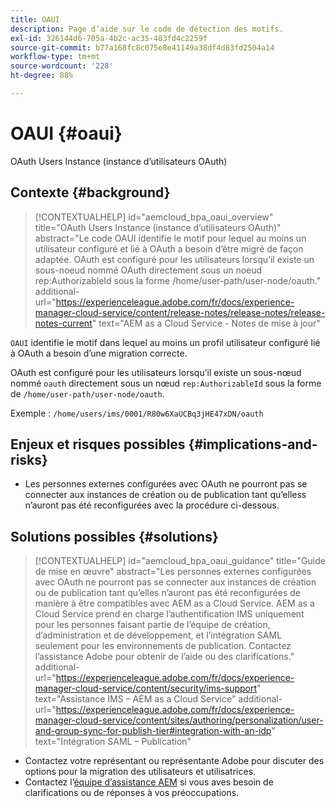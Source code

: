 ```yaml
---
title: OAUI
description: Page d’aide sur le code de détection des motifs.
exl-id: 326144d6-705a-4b2c-ac35-403fd4c2259f
source-git-commit: b77a168fc8c075e8e41149a38df4d83fd2504a14
workflow-type: tm+mt
source-wordcount: '228'
ht-degree: 88%

---
```


# OAUI {#oaui}

OAuth Users Instance (instance d’utilisateurs OAuth)

## Contexte {#background}

>[!CONTEXTUALHELP]
>id="aemcloud_bpa_oaui_overview"
>title="OAuth Users Instance (instance d’utilisateurs OAuth)"
>abstract="Le code OAUI identifie le motif pour lequel au moins un utilisateur configuré et lié à OAuth a besoin d’être migré de façon adaptée. OAuth est configuré pour les utilisateurs lorsqu’il existe un sous-noeud nommé OAuth directement sous un noeud rep:AuthorizableId sous la forme /home/user-path/user-node/oauth."
>additional-url="https://experienceleague.adobe.com/fr/docs/experience-manager-cloud-service/content/release-notes/release-notes/release-notes-current" text="AEM as a Cloud Service - Notes de mise à jour"

`OAUI` identifie le motif dans lequel au moins un profil utilisateur configuré lié à OAuth a besoin d’une migration correcte.

OAuth est configuré pour les utilisateurs lorsqu’il existe un sous-nœud nommé `oauth` directement sous un nœud `rep:AuthorizableId` sous la forme de `/home/user-path/user-node/oauth`.

Exemple : `/home/users/ims/0001/R80w6XaUCBq3jHE47xDN/oauth`

## Enjeux et risques possibles {#implications-and-risks}

* Les personnes externes configurées avec OAuth ne pourront pas se connecter aux instances de création ou de publication tant qu’elless n’auront pas été reconfigurées avec la procédure ci-dessous.

## Solutions possibles {#solutions}

>[!CONTEXTUALHELP]
>id="aemcloud_bpa_oaui_guidance"
>title="Guide de mise en œuvre"
>abstract="Les personnes externes configurées avec OAuth ne pourront pas se connecter aux instances de création ou de publication tant qu’elles n’auront pas été reconfigurées de manière à être compatibles avec AEM as a Cloud Service. AEM as a Cloud Service prend en charge l’authentification IMS uniquement pour les personnes faisant partie de l’équipe de création, d’administration et de développement, et l’intégration SAML seulement pour les environnements de publication. Contactez l’assistance Adobe pour obtenir de l’aide ou des clarifications."
>additional-url="https://experienceleague.adobe.com/fr/docs/experience-manager-cloud-service/content/security/ims-support" text="Assistance IMS – AEM as a Cloud Service"
>additional-url="https://experienceleague.adobe.com/fr/docs/experience-manager-cloud-service/content/sites/authoring/personalization/user-and-group-sync-for-publish-tier#integration-with-an-idp" text="Intégration SAML – Publication"

* Contactez votre représentant ou représentante Adobe pour discuter des options pour la migration des utilisateurs et utilisatrices.
* Contactez l’[équipe d’assistance AEM](https://helpx.adobe.com/fr/enterprise/using/support-for-experience-cloud.html) si vous aves besoin de clarifications ou de réponses à vos préoccupations.
